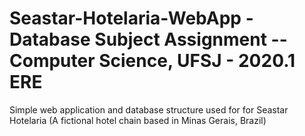 # Seastar-Hotelaria-WebApp - Database Subject Assignment -- Computer Science, UFSJ - 2020.1 ERE

Simple web application and database structure used for for Seastar Hotelaria (A fictional hotel chain based in Minas Gerais, Brazil)
